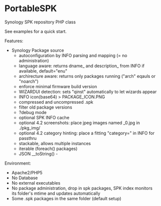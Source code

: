 PortableSPK
===========

Synology SPK repository PHP class

See examples for a quick start.

Features:
- Synology Package source
    - autoconfiguration by INFO parsing and mapping (= no administration)
    - language aware: returns dname_<lng> and description_<lng> from INFO if available, default="enu"
    - archirecture aware: returns only packages running ("arch" eqauls or "noarch")
    - enforce minimal firmware build version
    - WIZARDUI detection: sets "qinst" automatically to let wizards appear
    - INFO icon(base64) > PACKAGE_ICON.PNG
    - compressed and uncompressed .spk
    - filter old package versions
    - ?debug mode
    - optional SPK INFO cache
    - optional 4.2 screenshots: place jpeg images named <packageid>_0.jpg in ./pkg_img/
    - optional 4.2 category hinting: place a fitting "category=" in INFO for passthru
    - stackable, allows multiple instances
    - iterable (foreach() packages)
    - JSON __toString()
                -


Environment:
- Apache2/PHP5
- No Database
- No external executables
- No package administration, drop in spk packages, SPK index monitors its folder's mtime
  and updates automatically
- Some .spk packages in the same folder (default setup)
